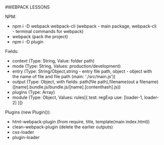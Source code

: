 #WEBPACK LESSONS

NPM:
- npm i -D webpack webpack-cli (webpack - main package, webpack-cli - terminal commands for webpack)
- webpack (pack the project)
- npm i -D plugin

Fields:
- context (Type: String, Value: folder path)
- mode (Type: String, Values: production/development)
- entry (Type: String/Object,string - entry file path, object - object with the name of file and file path (main: './src/main.js'))
- output (Type: Object, with fields: path(file path),filename(out a filename) ([name].bundle.js/bundle.js/[name].[contenthash].js))
- plugins (Type: Array)
- module (Type: Object, Values: rules[{
  test: regExp
  use: [loader-1, loader-2]
  }])

Plugins (new Plugin()):
- html-webpack-plugin (from require, title, template(main index.html))
- clean-webpack-plugin (delete the earlier outputs)
- css-loader
- plugin-loader